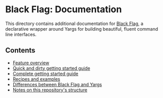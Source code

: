 # Black Flag: Documentation

This directory contains additional documentation for [Black Flag][1], a
declarative wrapper around Yargs for building beautiful, fluent command line
interfaces.

## Contents

- [Feature overview][2]
- [Quick and dirty getting started guide][3]
- [Complete getting started guide][4]
- [Recipes and examples][5]
- [Differences between Black Flag and Yargs][6]
- [Notes on this repository's structure][7]

[1]: https://npm.im/@black-flag/core
[2]: ./features.md
[3]: ../README.md#quick-start
[4]: ./getting-started.md
[5]: ../examples/README.md
[6]: ./bf-vs-yargs.md
[7]: ../ARCHITECTURE.md
